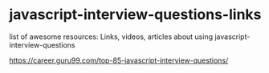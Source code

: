 # javascript-interview-questions-links
list of awesome resources: Links, videos, articles about using javascript-interview-questions

https://career.guru99.com/top-85-javascript-interview-questions/

